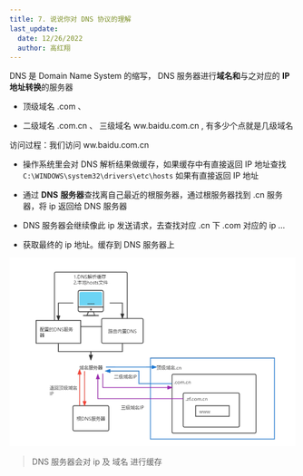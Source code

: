 ```yaml
---
title: 7. 说说你对 DNS 协议的理解
last_update:
  date: 12/26/2022
  author: 高红翔
---
```


DNS 是 Domain Name System 的缩写， DNS 服务器进⾏**域名和**与之对应的 **IP 地址转换**的服务器

- 顶级域名 .com 、

- ⼆级域名 .com.cn 、 三级域名 ww.baidu.com.cn , 有多少个点就是⼏级域名

访问过程：我们访问 ww.baidu.com.cn

- 操作系统⾥会对 DNS 解析结果做缓存，如果缓存中有直接返回 IP 地址查找 `C:\WINDOWS\system32\drivers\etc\hosts` 如果有直接返回 IP 地址

- 通过 **DNS** **服务器**查找离⾃⼰最近的根服务器，通过根服务器找到 .cn 服务器，将 ip 返回给 DNS 服务器

- DNS 服务器会继续像此 ip 发送请求，去查找对应 .cn 下 .com 对应的 ip ...

- 获取最终的 ip 地址。缓存到 DNS 服务器上

![](https://raw.githubusercontent.com/Gao-Hongxiang/image-hosting/master/img/20221226190219.png)

> DNS 服务器会对 ip 及 域名 进⾏缓存
